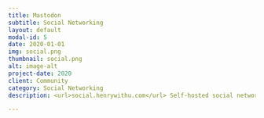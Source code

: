 ```yaml
---
title: Mastodon
subtitle: Social Networking
layout: default
modal-id: 5
date: 2020-01-01
img: social.png
thumbnail: social.png
alt: image-alt
project-date: 2020
client: Community
category: Social Networking
description: <url>social.henrywithu.com</url> Self-hosted social networking services. It has microblogging features similar to the Twitter service.

---
```

